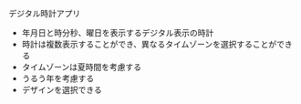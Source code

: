 デジタル時計アプリ

- 年月日と時分秒、曜日を表示するデジタル表示の時計
- 時計は複数表示することができ、異なるタイムゾーンを選択することができる
- タイムゾーンは夏時間を考慮する
- うるう年を考慮する
- デザインを選択できる

 
 
